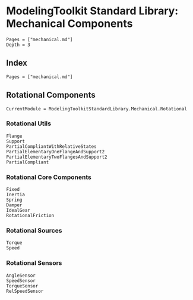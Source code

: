 # ModelingToolkit Standard Library: Mechanical Components


```@contents
Pages = ["mechanical.md"]
Depth = 3
```
## Index
```@index
Pages = ["mechanical.md"]
```

## Rotational Components
```@meta
CurrentModule = ModelingToolkitStandardLibrary.Mechanical.Rotational
```

### Rotational Utils

```@docs
Flange
Support
PartialCompliantWithRelativeStates
PartialElementaryOneFlangeAndSupport2
PartialElementaryTwoFlangesAndSupport2
PartialCompliant
```

### Rotational Core Components

```@docs
Fixed
Inertia
Spring
Damper
IdealGear
RotationalFriction
```

### Rotational Sources

```@docs
Torque
Speed
```

### Rotational Sensors

```@docs
AngleSensor
SpeedSensor
TorqueSensor
RelSpeedSensor
```

